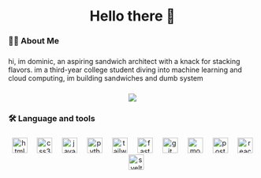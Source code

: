 <h1 align="center">Hello there 👋</h1>

###

<h3 align="left">👩‍💻  About Me</h3>

###

<p align="left">hi, im dominic, an aspiring sandwich architect with a knack for stacking flavors. im a third-year college student diving into machine learning and cloud computing, im building sandwiches and dumb system</p>

###

<div align="center">
  <img src="https://visitor-badge.laobi.icu/badge?page_id=Amanogawaa.Amanogawaa&"  />
</div>

###

<h3 align="left">🛠 Language and tools</h3>

###

<div align="center">
  <img src="https://cdn.simpleicons.org/html5/E34F26" height="31" alt="html5 logo"  />
  <img width="12" />
  <img src="https://cdn.simpleicons.org/css3/1572B6" height="31" alt="css3 logo"  />
  <img width="12" />
  <img src="https://cdn.simpleicons.org/javascript/F7DF1E" height="31" alt="javascript logo"  />
  <img width="12" />
  <img src="https://cdn.simpleicons.org/python/3776AB" height="31" alt="python logo"  />
  <img width="12" />
  <img src="https://cdn.simpleicons.org/tailwindcss/06B6D4" height="31" alt="tailwindcss logo"  />
  <img width="12" />
  <img src="https://cdn.simpleicons.org/fastapi/009688" height="31" alt="fastapi logo"  />
  <img width="12" />
  <img src="https://cdn.simpleicons.org/git/F05032" height="31" alt="git logo"  />
  <img width="12" />
  <img src="https://cdn.simpleicons.org/mongodb/47A248" height="31" alt="mongodb logo"  />
  <img width="12" />
  <img src="https://cdn.simpleicons.org/postgresql/4169E1" height="31" alt="postgresql logo"  />
  <img width="12" />
  <img src="https://cdn.simpleicons.org/react/61DAFB" height="31" alt="react logo"  />
  <img width="12" />
  <img src="https://cdn.simpleicons.org/svelte/FF3E00" height="31" alt="svelte logo"  />
</div>

###
